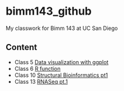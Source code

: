 # bimm143_github
My classwork for Bimm 143 at UC San Diego

## Content

 - Class 5 [Data visualization with ggplot](class5/Class5.md)
 - Class 6 [R function](class06/Class6.md)
 - Class 10 [Structural Bioinformatics pt1](Class10/class10.md)
 - Class 13 [RNASeq pt.1](Class13/class13.md)

